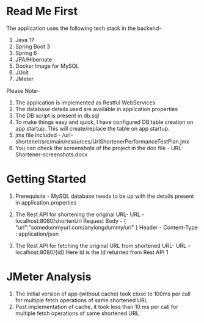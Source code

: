 # Read Me First

The application uses the following tech stack in the backend-
1. Java 17
2. Spring Boot 3
3. Spring 6
4. JPA/Hibernate 
5. Docker Image for MySQL
6. JUnit
7. JMeter

Please Note-

1. The application is implemented as Restful WebServices
2. The database details used are available in application.properties
3. The DB script is present in db.sql
4. To make things easy and quick, I have configured DB table creation on app startup. This will create/replace the table on app startup.
5. jmx file included - /url-shortener/src/main/resources/UrlShortenerPerformanceTestPlan.jmx
6. You can check the screenshots of the project in the doc file - URL-Shortener-screenshots.docx



# Getting Started
1. Prerequisite - MySQL database needs to be up with the details present in 
					application.properties
					
2. The Rest API for shortening the original URL- 
	URL - localhost:8080/shortenUrl
	Request Body - {  "url":"somedummyurl.com/anylongdummy/url" }
	Header - Content-Type : application/json
	
3. The Rest API for fetching the original URL from shortened URL- 
	URL - localhost:8080/{id}
	Here Id is the Id returned from Rest API 1



# JMeter Analysis
1. The initial version of app (without cache) took close to 100ms per call for multiple fetch operations of same shortened URL
2. Post implementation of cache, it took less than 10 ms per call for multiple fetch operations of same shortened URL
